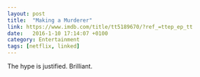 ```yaml
---
layout: post
title:  "Making a Murderer"
link: https://www.imdb.com/title/tt5189670/?ref_=ttep_ep_tt
date:   2016-1-10 17:14:07 +0100
category: Entertainment
tags: [netflix, linked]
---
```


The hype is justified. Brilliant.
